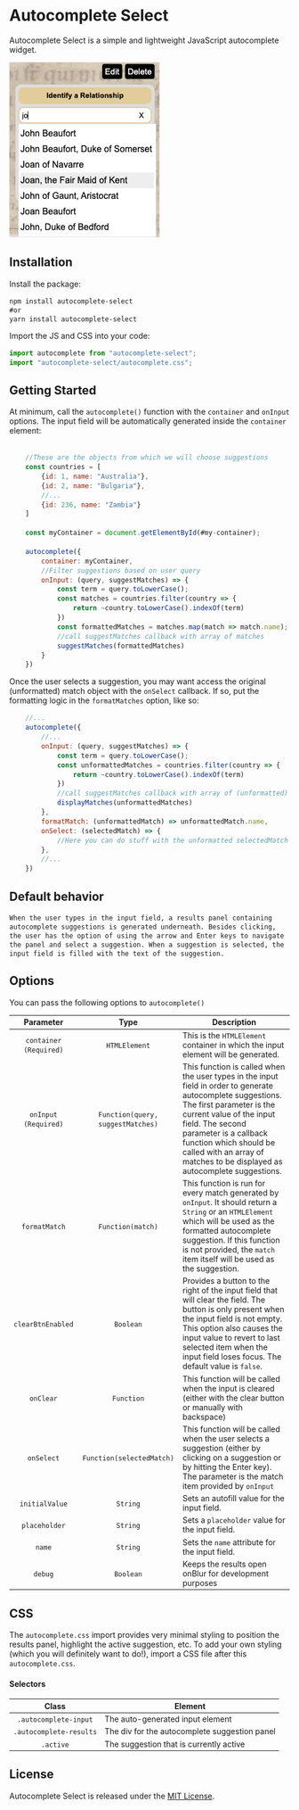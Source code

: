 # Autocomplete Select
Autocomplete Select is a simple and lightweight JavaScript autocomplete widget.

![Styled autocomplete example](autocomplete-example.png)

## Installation

Install the package:
```console
npm install autocomplete-select
#or
yarn install autocomplete-select
```

Import the JS and CSS into your code:
```javascript
import autocomplete from "autocomplete-select";
import "autocomplete-select/autocomplete.css";
```
## Getting Started

At minimum, call the `autocomplete()` function with the `container` and `onInput` options. The input field will be automatically generated inside the `container` element:

```javascript

	//These are the objects from which we will choose suggestions
    const countries = [
    	{id: 1, name: "Australia"},
        {id: 2, name: "Bulgaria"},
        //...
        {id: 236, name: "Zambia"}
    ]
    
    const myContainer = document.getElementById(#my-container);
    
    autocomplete({
    	container: myContainer,
        //Filter suggestions based on user query
        onInput: (query, suggestMatches) => {
            const term = query.toLowerCase();
            const matches = countries.filter(country => {
                return ~country.toLowerCase().indexOf(term)
            })
            const formattedMatches = matches.map(match => match.name);
            //call suggestMatches callback with array of matches
        	suggestMatches(formattedMatches)
        }
    })
```

Once the user selects a suggestion, you may want access the original (unformatted) match object with the `onSelect` callback. If so, put the formatting logic in the `formatMatches` option, like so:

```javascript
	//...
	autocomplete({
    	//...
        onInput: (query, suggestMatches) => {
            const term = query.toLowerCase();
            const unformattedMatches = countries.filter(country => {
                return ~country.toLowerCase().indexOf(term)
            })
            //call suggestMatches callback with array of (unformatted) matches 
        	displayMatches(unformattedMatches)
        },
        formatMatch: (unformattedMatch) => unformattedMatch.name,
        onSelect: (selectedMatch) => {
        	//Here you can do stuff with the unformatted selectedMatch object
        },
        //...
    })
```
## Default behavior
    When the user types in the input field, a results panel containing autocomplete suggestions is generated underneath. Besides clicking, the user has the option of using the arrow and Enter keys to navigate the panel and select a suggestion. When a suggestion is selected, the input field is filled with the text of the suggestion.

## Options

You can pass the following options to `autocomplete()`

| Parameter | Type | Description |
| :-------: | :---:| ----------- |
|`container` `(Required)`|`HTMLElement`|This is the `HTMLElement` container in which the input element will be generated.|
|`onInput` `(Required)`| `Function(query, suggestMatches)`| This function is called when the user types in the input field in order to generate autocomplete suggestions. The first parameter is the current value of the input field.  The second parameter is a callback function which should be called with an array of matches to be displayed as autocomplete suggestions.|
|`formatMatch`|`Function(match)` | This function is run for every match generated by `onInput`. It should return a `String` or an `HTMLElement` which will be used as the formatted autocomplete suggestion. If this function is not provided, the `match` item itself will be used as the suggestion.|
|`clearBtnEnabled`| `Boolean`| Provides a button to the right of the input field that will clear the field. The button is only present when the input field is not empty. This option also causes the input value to revert to last selected item when the input field loses focus. The default value is `false`.|
|`onClear`|`Function`| This function will be called when the input is cleared (either with the clear button or manually with backspace) |
|`onSelect`|`Function(selectedMatch)`| This function will be called when the user selects a suggestion (either by clicking on a suggestion or by hitting the Enter key). The parameter is the match item provided by `onInput`|
|`initialValue`|`String`| Sets an autofill value for the input field. |
|`placeholder`|`String`| Sets a `placeholder` value for the input field.|
|`name`|`String`| Sets the `name` attribute for the input field.|
|`debug`|`Boolean`| Keeps the results open onBlur for development purposes|

## CSS

The `autocomplete.css` import provides very minimal styling to position the results panel, highlight the active suggestion, etc. To add your own styling (which you will definitely want to do!), import a CSS file after this `autocomplete.css`.

#### Selectors

| Class | Element |
| :---: | ------- |
|`.autocomplete-input` | The auto-generated input element |
|`.autocomplete-results`| The div for the autocomplete suggestion panel |
| `.active` | The suggestion that is currently active  |

## License

Autocomplete Select is released under the [MIT License](https://opensource.org/licenses/MIT).
